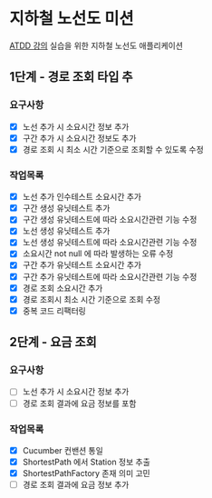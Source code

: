 # 지하철 노선도 미션
[ATDD 강의](https://edu.nextstep.camp/c/R89PYi5H) 실습을 위한 지하철 노선도 애플리케이션

## 1단계 - 경로 조회 타입 추

### 요구사항
- [x] 노선 추가 시 소요시간 정보 추가
- [x] 구간 추가 시 소요시간 정보도 추가
- [x] 경로 조회 시 최소 시간 기준으로 조회할 수 있도록 수정

### 작업목록
- [x] 노선 추가 인수테스트 소요시간 추가
- [x] 구간 생성 유닛테스트 추가
- [x] 구간 생성 유닛테스트에 따라 소요시간관련 기능 수정
- [x] 노선 생성 유닛테스트 추가
- [x] 노선 생성 유닛테스트에 따라 소요시간관련 기능 수정
- [x] 소요시간 not null 에 따라 발생하는 오류 수정
- [x] 구간 추가 유닛테스트 소요시간 추가
- [x] 구간 추가 유닛테스트에 따라 소요시간관련 기능 수정
- [x] 경로 조회 소요시간 추가
- [x] 경로 조회시 최소 시간 기준으로 조회 수정
- [x] 중복 코드 리팩터링

## 2단계 - 요금 조회

### 요구사항
- [ ] 노선 추가 시 소요시간 정보 추가
- [ ] 경로 조회 결과에 요금 정보를 포함

### 작업목록
- [x] Cucumber 컨밴션 통일
- [x] ShortestPath 에서 Station 정보 추출
- [x] ShortestPathFactory 존재 의미 고민
- [ ] 경로 조회 결과에 요금 정보 추가